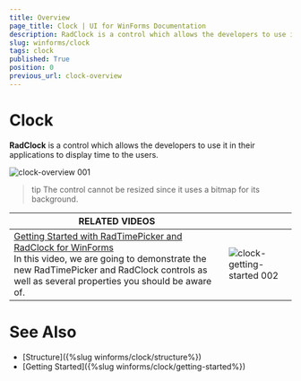 ```yaml
---
title: Overview
page_title: Clock | UI for WinForms Documentation
description: RadClock is a control which allows the developers to use it in their applications to display time to the users.
slug: winforms/clock
tags: clock
published: True
position: 0
previous_url: clock-overview
---
```


# Clock

__RadClock__ is a control which allows the developers to use it in their applications to display time to the users. 

![clock-overview 001](images/clock-overview001.gif)

>tip The control cannot be resized since it uses a bitmap for its background.
>


| RELATED VIDEOS |  |
| ------ | ------ |
|[Getting Started with RadTimePicker and RadClock for WinForms](http://tv.telerik.com/watch/winforms/getting-started-with-radtimepicker-for-winforms)<br>In this video, we are going to demonstrate the new RadTimePicker and RadClock controls as well as several properties you should be aware of.|![clock-getting-started 002](images/clock-getting-started002.png)|

# See Also

* [Structure]({%slug winforms/clock/structure%})
* [Getting Started]({%slug winforms/clock/getting-started%})

